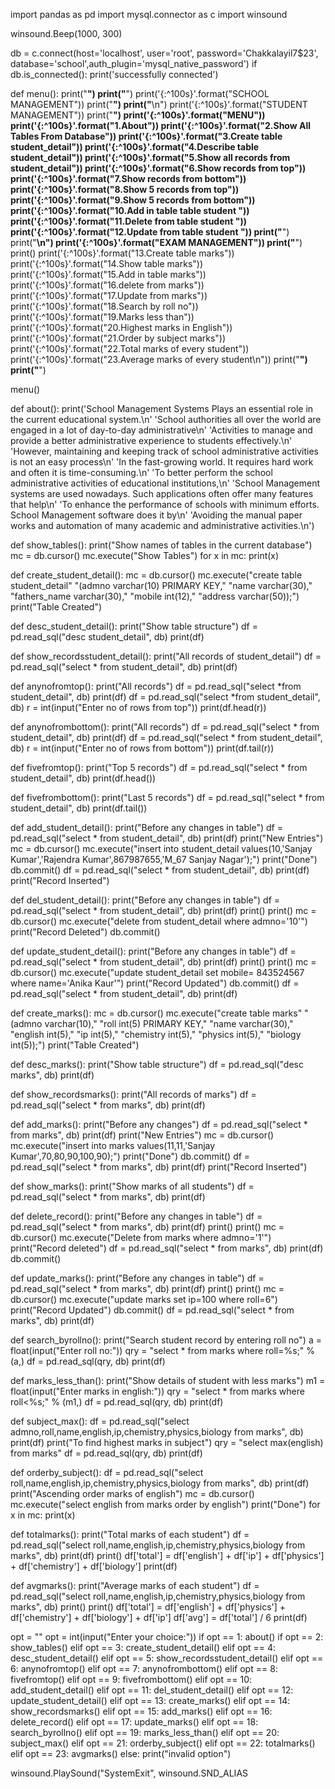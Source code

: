 import pandas as pd
import mysql.connector as c
import winsound

winsound.Beep(1000, 300)

db = c.connect(host='localhost', user='root', password='Chakkalayil7$23', database='school',auth_plugin='mysql_native_password')
if db.is_connected():
    print('successfully connected')


def menu():
    print("**************************************************************************************************")
    print("**************************************************************************************************")
    print('{:^100s}'.format("SCHOOL MANAGEMENT"))
    print("**************************************************************************************************")
    print("**************************************************************************************************\n")
    print('{:^100s}'.format("STUDENT MANAGEMENT"))
    print("**************************************************************************************************")
    print('{:^100s}'.format("MENU"))
    print('{:^100s}'.format("1.About"))
    print('{:^100s}'.format("2.Show All Tables From Database"))
    print('{:^100s}'.format("3.Create table student_detail"))
    print('{:^100s}'.format("4.Describe table student_detail"))
    print('{:^100s}'.format("5.Show all records from student_detail"))
    print('{:^100s}'.format("6.Show records from top"))
    print('{:^100s}'.format("7.Show records from bottom"))
    print('{:^100s}'.format("8.Show 5 records from top"))
    print('{:^100s}'.format("9.Show 5 records from bottom"))
    print('{:^100s}'.format("10.Add in table table student "))
    print('{:^100s}'.format("11.Delete from table student "))
    print('{:^100s}'.format("12.Update from table student "))
    print("**************************************************************************************************")
    print("**************************************************************************************************\n")
    print('{:^100s}'.format("EXAM MANAGEMENT"))
    print("**************************************************************************************************")
    print()
    print('{:^100s}'.format("13.Create table marks"))
    print('{:^100s}'.format("14.Show table marks"))
    print('{:^100s}'.format("15.Add in table marks"))
    print('{:^100s}'.format("16.delete from marks"))
    print('{:^100s}'.format("17.Update from marks"))
    print('{:^100s}'.format("18.Search by roll no"))
    print('{:^100s}'.format("19.Marks less than"))
    print('{:^100s}'.format("20.Highest marks in English"))
    print('{:^100s}'.format("21.Order by subject marks"))
    print('{:^100s}'.format("22.Total marks of every student"))
    print('{:^100s}'.format("23.Average marks of every student\n"))
    print("**************************************************************************************************")
    print("**************************************************************************************************")


menu()


def about():
    print('School Management Systems Plays an essential role in the current educational system.\n'
          'School authorities all over the world are engaged in a lot of day-to-day administrative\n'
          'Activities to manage and provide a better administrative experience to students effectively.\n'
          'However, maintaining and keeping track of school administrative activities is not an easy process\n'
          'In the fast-growing world. It requires hard work and often it is time-consuming.\n'
          'To better perform the school administrative activities of educational institutions,\n'
          'School Management systems are used nowadays. Such applications often offer many features that help\n'
          'To enhance the performance of schools with minimum efforts. School Management software does it by\n'
          'Avoiding the manual paper works and automation of many academic and administrative activities.\n')


def show_tables():
    print("Show names of tables in the current database")
    mc = db.cursor()
    mc.execute("Show Tables")
    for x in mc:
        print(x)


def create_student_detail():
    mc = db.cursor()
    mc.execute("create table student_detail"
               "(admno varchar(10) PRIMARY KEY,"
               "name varchar(30),"
               "fathers_name varchar(30),"
               "mobile int(12),"
               "address varchar(50));")
    print("Table Created")


def desc_student_detail():
    print("Show table structure")
    df = pd.read_sql("desc student_detail", db)
    print(df)


def show_recordsstudent_detail():
    print("All records of student_detail")
    df = pd.read_sql("select * from student_detail", db)
    print(df)


def anynofromtop():
    print("All records")
    df = pd.read_sql("select *from student_detail", db)
    print(df)
    df = pd.read_sql("select *from student_detail", db)
    r = int(input("Enter no of rows from top"))
    print(df.head(r))


def anynofrombottom():
    print("All records")
    df = pd.read_sql("select * from student_detail", db)
    print(df)
    df = pd.read_sql("select * from student_detail", db)
    r = int(input("Enter no of rows from bottom"))
    print(df.tail(r))


def fivefromtop():
    print("Top 5 records")
    df = pd.read_sql("select * from student_detail", db)
    print(df.head())


def fivefrombottom():
    print("Last 5 records")
    df = pd.read_sql("select * from student_detail", db)
    print(df.tail())


def add_student_detail():
    print("Before any changes in table")
    df = pd.read_sql("select * from student_detail", db)
    print(df)
    print("New Entries")
    mc = db.cursor()
    mc.execute("insert into student_detail values(10,'Sanjay Kumar','Rajendra Kumar',867987655,'M_67 Sanjay Nagar');")
    print("Done")
    db.commit()
    df = pd.read_sql("select * from student_detail", db)
    print(df)
    print("Record Inserted")


def del_student_detail():
    print("Before any changes in table")
    df = pd.read_sql("select * from student_detail", db)
    print(df)
    print()
    print()
    mc = db.cursor()
    mc.execute("delete from student_detail where admno='10'")
    print("Record Deleted")
    db.commit()


def update_student_detail():
    print("Before any changes in table")
    df = pd.read_sql("select * from student_detail", db)
    print(df)
    print()
    print()
    mc = db.cursor()
    mc.execute("update student_detail set mobile= 843524567 where name='Anika Kaur'")
    print("Record Updated")
    db.commit()
    df = pd.read_sql("select * from student_detail", db)
    print(df)


def create_marks():
    mc = db.cursor()
    mc.execute("create table marks"
               "(admno varchar(10),"
               "roll int(5) PRIMARY KEY,"
               "name varchar(30),"
               "english int(5),"
               "ip int(5),"
               "chemistry int(5),"
               "physics int(5),"
               "biology int(5));")
    print("Table Created")


def desc_marks():
    print("Show table structure")
    df = pd.read_sql("desc marks", db)
    print(df)


def show_recordsmarks():
    print("All records of marks")
    df = pd.read_sql("select * from marks", db)
    print(df)


def add_marks():
    print("Before any changes")
    df = pd.read_sql("select * from marks", db)
    print(df)
    print("New Entries")
    mc = db.cursor()
    mc.execute("insert into marks values(11,11,'Sanjay Kumar',70,80,90,100,90);")
    print("Done")
    db.commit()
    df = pd.read_sql("select * from marks", db)
    print(df)
    print("Record Inserted")


def show_marks():
    print("Show marks of all students")
    df = pd.read_sql("select * from marks", db)
    print(df)


def delete_record():
    print("Before any changes in table")
    df = pd.read_sql("select * from marks", db)
    print(df)
    print()
    print()
    mc = db.cursor()
    mc.execute("Delete from marks where admno='1'")
    print("Record deleted")
    df = pd.read_sql("select * from marks", db)
    print(df)
    db.commit()


def update_marks():
    print("Before any changes in table")
    df = pd.read_sql("select * from marks", db)
    print(df)
    print()
    print()
    mc = db.cursor()
    mc.execute("update marks set ip=100 where roll=6")
    print("Record Updated")
    db.commit()
    df = pd.read_sql("select * from marks", db)
    print(df)


def search_byrollno():
    print("Search student record by entering roll no")
    a = float(input("Enter roll no:"))
    qry = "select * from marks where roll=%s;" % (a,)
    df = pd.read_sql(qry, db)
    print(df)


def marks_less_than():
    print("Show details of student with less marks")
    m1 = float(input("Enter marks in english:"))
    qry = "select * from marks where roll<%s;" % (m1,)
    df = pd.read_sql(qry, db)
    print(df)


def subject_max():
    df = pd.read_sql("select admno,roll,name,english,ip,chemistry,physics,biology from marks", db)
    print(df)
    print("To find highest marks in subject")
    qry = "select max(english) from marks"
    df = pd.read_sql(qry, db)
    print(df)


def orderby_subject():
    df = pd.read_sql("select roll,name,english,ip,chemistry,physics,biology from marks", db)
    print(df)
    print("Ascending order marks of english")
    mc = db.cursor()
    mc.execute("select english from marks order by english")
    print("Done")
    for x in mc:
        print(x)


def totalmarks():
    print("Total marks of each student")
    df = pd.read_sql("select roll,name,english,ip,chemistry,physics,biology from marks", db)
    print(df)
    print()
    df['total'] = df['english'] + df['ip'] + df['physics'] + df['chemistry'] + df['biology']
    print(df)


def avgmarks():
    print("Average marks of each student")
    df = pd.read_sql("select roll,name,english,ip,chemistry,physics,biology from marks", db)
    print()
    print()
    df['total'] = df['english'] + df['physics'] + df['chemistry'] + df['biology'] + df['ip']
    df['avg'] = df['total'] / 6
    print(df)


opt = ""
opt = int(input("Enter your choice:"))
if opt == 1:
    about()
if opt == 2:
    show_tables()
elif opt == 3:
    create_student_detail()
elif opt == 4:
    desc_student_detail()
elif opt == 5:
    show_recordsstudent_detail()
elif opt == 6:
    anynofromtop()
elif opt == 7:
    anynofrombottom()
elif opt == 8:
    fivefromtop()
elif opt == 9:
    fivefrombottom()
elif opt == 10:
    add_student_detail()
elif opt == 11:
    del_student_detail()
elif opt == 12:
    update_student_detail()
elif opt == 13:
    create_marks()
elif opt == 14:
    show_recordsmarks()
elif opt == 15:
    add_marks()
elif opt == 16:
    delete_record()
elif opt == 17:
    update_marks()
elif opt == 18:
    search_byrollno()
elif opt == 19:
    marks_less_than()
elif opt == 20:
    subject_max()
elif opt == 21:
    orderby_subject()
elif opt == 22:
    totalmarks()
elif opt == 23:
    avgmarks()
else:
    print("invalid option")

winsound.PlaySound("SystemExit", winsound.SND_ALIAS 
